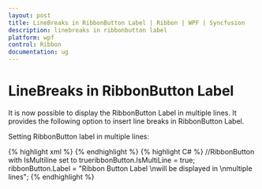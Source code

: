 ```yaml
---
layout: post
title: LineBreaks in RibbonButton Label | Ribbon | WPF | Syncfusion
description: linebreaks in ribbonbutton label
platform: wpf
control: Ribbon
documentation: ug
---
```


# LineBreaks in RibbonButton Label

It is now possible to display the RibbonButton Label in multiple lines. It provides the following option to insert line breaks in RibbonButton Label.

Setting RibbonButton label in multiple lines:



<table>
<tr>
{% highlight xml %}
<!--RibbonButton with IsMultiLine set to true-->        
<syncfusion:RibbonButton Name="ribbonButton"  
IsMultiLine="True" 
Label="Ribbon Button Label \nwill be displayed in \nmultiple lines"/>
{% endhighlight %}
</tr>
<tr>
{% highlight C# %}
//RibbonButton with IsMultiline set to trueribbonButton.IsMultiLine = true;
ribbonButton.Label = "Ribbon Button Label \nwill be displayed in \nmultiple lines";
{% endhighlight %}
</tr>
</table>


